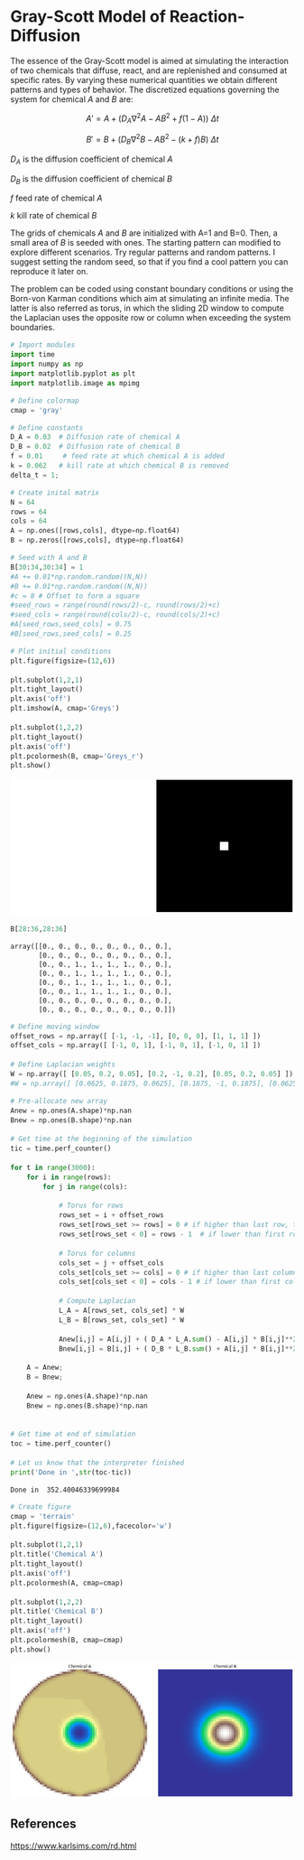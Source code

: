 # Gray-Scott Model of Reaction-Diffusion

The essence of the Gray-Scott model is aimed at simulating the interaction of two chemicals that diffuse, react, and are replenished and consumed at specific rates. By varying these numerical quantities we obtain different patterns and types of behavior. The discretized equations governing the system for chemical $A$ and $B$ are:

$$ A' = A + ( D_A \nabla^2 A - AB^2 + f(1-A)) \ \Delta t $$

$$ B' = B + ( D_B \nabla^2 B - AB^2 - (k+f)B) \ \Delta t $$

$D_A$ is the diffusion coefficient of chemical *A*

$D_B$ is the diffusion coefficient of chemical *B*

$f$ feed rate of chemical *A*

$k$ kill rate of chemical *B*


The grids of chemicals *A* and *B* are initialized with A=1 and B=0. Then, a small area of *B* is seeded with ones. The starting pattern can modified to explore different scenarios. Try regular patterns and random patterns. I suggest setting the random seed, so that if you find a cool pattern you can reproduce it later on.

The problem can be coded using constant boundary conditions or using the Born-von Karman conditions which aim at simulating an infinite media. The latter is also referred as torus, in which the sliding 2D window to compute the Laplacian uses the opposite row or column when exceeding the system boundaries.



```python
# Import modules
import time
import numpy as np
import matplotlib.pyplot as plt
import matplotlib.image as mpimg

```


```python
# Define colormap
cmap = 'gray'
```


```python
# Define constants
D_A = 0.03  # Diffusion rate of chemical A
D_B = 0.02  # Diffusion rate of chemical B
f = 0.01     # feed rate at which chemical A is added
k = 0.062   # kill rate at which chemical B is removed
delta_t = 1;

```


```python
# Create inital matrix
N = 64
rows = 64
cols = 64
A = np.ones([rows,cols], dtype=np.float64)
B = np.zeros([rows,cols], dtype=np.float64)

```


```python
# Seed with A and B
B[30:34,30:34] = 1
#A += 0.01*np.random.random((N,N))
#B += 0.01*np.random.random((N,N))
#c = 8 # Offset to form a square
#seed_rows = range(round(rows/2)-c, round(rows/2)+c)
#seed_cols = range(round(cols/2)-c, round(cols/2)+c)
#A[seed_rows,seed_cols] = 0.75
#B[seed_rows,seed_cols] = 0.25

```


```python
# Plot initial conditions
plt.figure(figsize=(12,6))

plt.subplot(1,2,1)
plt.tight_layout()
plt.axis('off')
plt.imshow(A, cmap='Greys')

plt.subplot(1,2,2)
plt.tight_layout()
plt.axis('off')
plt.pcolormesh(B, cmap='Greys_r')
plt.show()

```


![png](reaction_diffusion_files/reaction_diffusion_6_0.png)



```python
B[28:36,28:36]
```




    array([[0., 0., 0., 0., 0., 0., 0., 0.],
           [0., 0., 0., 0., 0., 0., 0., 0.],
           [0., 0., 1., 1., 1., 1., 0., 0.],
           [0., 0., 1., 1., 1., 1., 0., 0.],
           [0., 0., 1., 1., 1., 1., 0., 0.],
           [0., 0., 1., 1., 1., 1., 0., 0.],
           [0., 0., 0., 0., 0., 0., 0., 0.],
           [0., 0., 0., 0., 0., 0., 0., 0.]])




```python
# Define moving window
offset_rows = np.array([ [-1, -1, -1], [0, 0, 0], [1, 1, 1] ])
offset_cols = np.array([ [-1, 0, 1], [-1, 0, 1], [-1, 0, 1] ])

# Define Laplacian weights
W = np.array([ [0.05, 0.2, 0.05], [0.2, -1, 0.2], [0.05, 0.2, 0.05] ]);
#W = np.array([ [0.0625, 0.1875, 0.0625], [0.1875, -1, 0.1875], [0.0625, 0.1875, 0.0625] ]);

```


```python
# Pre-allocate new array
Anew = np.ones(A.shape)*np.nan
Bnew = np.ones(B.shape)*np.nan

# Get time at the beginning of the simulation
tic = time.perf_counter()

for t in range(3000):
    for i in range(rows):
        for j in range(cols):
            
            # Torus for rows
            rows_set = i + offset_rows
            rows_set[rows_set >= rows] = 0 # if higher than last row, then use first row
            rows_set[rows_set < 0] = rows - 1  # if lower than first row, then use last row
            
            # Torus for columns
            cols_set = j + offset_cols
            cols_set[cols_set >= cols] = 0 # if higher than last column, then use first column
            cols_set[cols_set < 0] = cols - 1 # if lower than first column, then use last column
            
            # Compute Laplacian
            L_A = A[rows_set, cols_set] * W
            L_B = B[rows_set, cols_set] * W
            
            Anew[i,j] = A[i,j] + ( D_A * L_A.sum() - A[i,j] * B[i,j]**2 + f*(1-A[i,j]) ) * delta_t
            Bnew[i,j] = B[i,j] + ( D_B * L_B.sum() + A[i,j] * B[i,j]**2 - (k+f)*B[i,j] ) * delta_t

    A = Anew;
    B = Bnew;
    
    Anew = np.ones(A.shape)*np.nan
    Bnew = np.ones(B.shape)*np.nan

    
# Get time at end of simulation
toc = time.perf_counter()

# Let us know that the interpreter finished
print('Done in ',str(toc-tic))

```

    Done in  352.40046339699984



```python
# Create figure
cmap = 'terrain'
plt.figure(figsize=(12,6),facecolor='w')

plt.subplot(1,2,1)
plt.title('Chemical A')
plt.tight_layout()
plt.axis('off')
plt.pcolormesh(A, cmap=cmap)
    
plt.subplot(1,2,2)
plt.title('Chemical B')
plt.tight_layout()
plt.axis('off')
plt.pcolormesh(B, cmap=cmap)
plt.show()
```


![png](reaction_diffusion_files/reaction_diffusion_10_0.png)


## References

https://www.karlsims.com/rd.html
